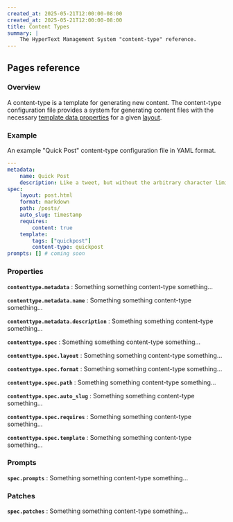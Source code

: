 ```yaml
---
created_at: 2025-05-21T12:00:00-08:00
created_at: 2025-05-21T12:00:00-08:00
title: Content Types
summary: |
    The HyperText Management System "content-type" reference.
---
```


## Pages reference

<auto-toc selectors='h3,h4,h5,h6,dl dt'></auto-toc>

### Overview

A content-type is a template for generating new content.
The content-type configuration file provides a system for generating content files with the necessary [template data properties] for a given [layout].

### Example

An example "Quick Post" content-type configuration file in YAML format.

<code-snippet ht-block filename='types/post.yaml'>

```yaml
---
metadata:
    name: Quick Post
    description: Like a tweet, but without the arbitrary character limit.
spec:
    layout: post.html
    format: markdown
    path: /posts/
    auto_slug: timestamp
    requires:
        content: true
    template:
        tags: ["quickpost"]
        content-type: quickpost
prompts: [] # coming soon
```

</code-snippet>

### Properties

**`contenttype.metadata`**
: Something something content-type something...

**`contenttype.metadata.name`**
: Something something content-type something...

**`contenttype.metadata.description`**
: Something something content-type something...

**`contenttype.spec`**
: Something something content-type something...

**`contenttype.spec.layout`**
: Something something content-type something...

**`contenttype.spec.format`**
: Something something content-type something...

**`contenttype.spec.path`**
: Something something content-type something...

**`contenttype.spec.auto_slug`**
: Something something content-type something...

**`contenttype.spec.requires`**
: Something something content-type something...

**`contenttype.spec.template`**
: Something something content-type something...

### Prompts

**`spec.prompts`**
: Something something content-type something...

### Patches

**`spec.patches`**
: Something something content-type something...


<!-- Links -->
[Markdown]: /docs/reference/core/markdown/
[template data properties]: /docs/reference/core/data/#template-data-properties
[layout]: /docs/reference/core
